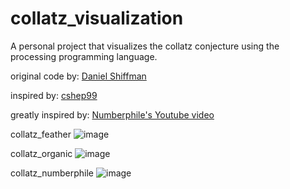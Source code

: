 # collatz_visualization
A personal project that visualizes the collatz conjecture using the processing programming language.

original code by: [Daniel Shiffman](https://youtu.be/EYLWxwo1Ed8)    

inspired by: [cshep99](https://editor.p5js.org/cshep99/sketches/DtAf8BXc-)  

greatly inspired by: [Numberphile's Youtube video](https://www.youtube.com/watch?v=LqKpkdRRLZw)  

collatz_feather
![image](https://github.com/georomporas/collatz_visualization/assets/146763073/3ea8e66e-db4c-40bc-86ad-7a54c69c05b5)

collatz_organic
![image](https://github.com/georomporas/collatz_visualization/assets/146763073/848a46c0-a145-45ab-bbbd-7014794465ae)

collatz_numberphile
![image](https://github.com/georomporas/collatz_visualization/assets/146763073/0a2937f4-bc4e-406a-be4b-992b5e34a1d3)

